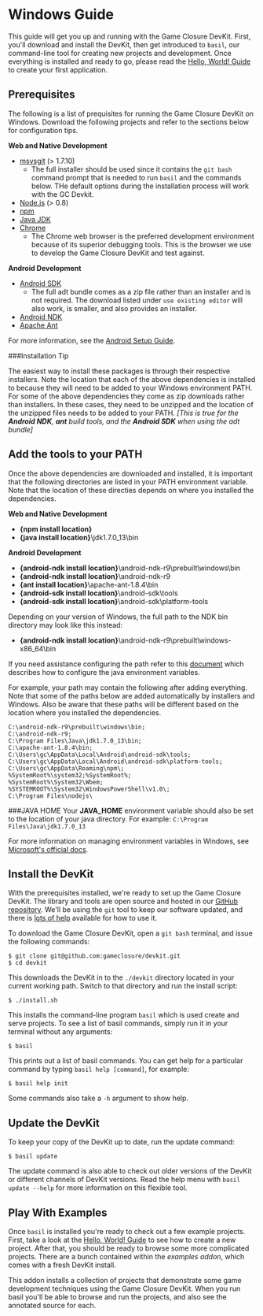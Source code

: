 # Windows Guide

This guide will get you up and running with the Game Closure
DevKit. First, you'll download and install the DevKit, then get introduced
to `basil`, our command-line tool for creating new projects
and development. Once everything is installed and ready
to go, please read the [Hello, World! Guide](../guide/hello-world.html)
to create your first application.


## Prerequisites

The following is a list of prequisites for running the Game Closure DevKit on Windows.
Download the following projects and refer to the sections below for configuration tips.

**Web and Native Development**

* [msysgit](http://msysgit.github.com/) (> 1.7.10)
	* The full installer should be used since it contains the `git bash` command prompt that is needed to run `basil` and the commands below. THe default options during the installation process will work with the GC Devkit.
* [Node.js](http://nodejs.org) (> 0.8)
* [npm](https://npmjs.org/package/windows)
* [Java JDK](http://www.oracle.com/technetwork/java/javase/downloads/)
* [Chrome](http://www.google.com/chrome)
	* The Chrome web browser is the preferred development
environment because of its superior debugging tools. This is
the browser we use to develop the Game Closure DevKit and test against.

**Android Development**

* [Android SDK](http://developer.android.com/sdk/)
	* The full adt bundle comes as a zip file rather than an installer and is not required. The download listed under `use existing editor` will also work, is smaller, and also provides an installer.
* [Android NDK](http://developer.android.com/tools/sdk/ndk/)
* [Apache Ant](http://ant.apache.org/manual/install.html)

For more information, see the [Android Setup Guide](http://doc.gameclosure.com/native/android-setup.html).

###Installation Tip

The easiest way to install these packages is through their
respective installers. Note the location that each of the above dependencies is installed to because they will need to be added to your Windows environment PATH. For some of the above dependencies they come as zip downloads rather than installers. In these cases, they need to be unzipped and the location of the unzipped files needs to be added to your PATH. *[This is true for the **Android NDK**, **ant** build tools, and the **Android SDK** when using the adt bundle]*

## Add the tools to your PATH
Once the above dependencies are downloaded and installed, it is important that the following directories are listed in your PATH environment variable. Note that the location of these directies depends on where you installed the dependencies.

**Web and Native Development**

* **{npm install location}**
* **{java install location}**\\jdk1.7.0_13\\bin

**Android Development**

* **{android-ndk install location}**\\android-ndk-r9\\prebuilt\\windows\\bin
* **{android-ndk install location}**\\android-ndk-r9
* **{ant install location}**\\apache-ant-1.8.4\\bin
* **{android-sdk install location}**\\android-sdk\\tools
* **{android-sdk install location}**\\android-sdk\\platform-tools

Depending on your version of Windows, the full path to the NDK bin directory may look like this instead:

* **{android-ndk install location}**\\android-ndk-r9\\prebuilt\\windows-x86_64\\bin

If you need assistance configuring the path refer to this [document](http://docs.oracle.com/javase/tutorial/essential/environment/paths.html) which describes how to configure the java environment variables.

For example, your path may contain the following after adding everything. Note that some of the paths below are added automatically by installers and Windows. Also be aware that these paths will be different based on the location where you installed the dependencies.

```
C:\android-ndk-r9\prebuilt\windows\bin;
C:\android-ndk-r9;
C:\Program Files\Java\jdk1.7.0_13\bin;
C:\apache-ant-1.8.4\bin;
C:\Users\gc\AppData\Local\Android\android-sdk\tools;
C:\Users\gc\AppData\Local\Android\android-sdk\platform-tools;
C:\Users\gc\AppData\Roaming\npm\;
%SystemRoot%\system32;%SystemRoot%;
%SystemRoot%\System32\Wbem;
%SYSTEMROOT%\System32\WindowsPowerShell\v1.0\;
C:\Program Files\nodejs\
```

###JAVA HOME
Your **JAVA_HOME** environment variable should also be set to the location of your java directory. For example: `C:\Program Files\Java\jdk1.7.0_13`

For more information on managing environment variables in Windows, see [Microsoft's official docs](http://support.microsoft.com/kb/310519).

## Install the DevKit

With the prerequisites installed, we're ready to set up the
Game Closure DevKit. The library and tools are open source and
hosted in our [GitHub repository](https://github.com/gameclosure/devkit).
We'll be using the `git` tool to keep our software updated,
and there is [lots of help](https://help.github.com)
available for how to use it.

To download the Game Closure DevKit, open a `git bash` terminal, and issue the following
commands:

~~~
$ git clone git@github.com:gameclosure/devkit.git
$ cd devkit
~~~

This downloads the DevKit in to the `./devkit` directory located
in your current working path. Switch to that directory and
run the install script:

~~~
$ ./install.sh
~~~

This installs the command-line program `basil` which is used
create and serve projects. To see a list of basil commands,
simply run it in your terminal without any arguments:

~~~
$ basil
~~~

This prints out a list of basil commands. You can get
help for a particular command by typing `basil help [command]`,
for example:

~~~
$ basil help init
~~~

Some commands also take a `-h` argument to show help.

## Update the DevKit

To keep your copy of the DevKit up to date, run the update command:

~~~
$ basil update
~~~

The update command is also able to check out older versions of the DevKit or different channels of DevKit versions.  Read the help menu with `basil update --help` for more information on this flexible tool.

## Play With Examples

Once `basil` is installed you're ready to check out a few
example projects. First, take a look at the [Hello, World! Guide](../guide/hello-world.html)
to see how to create a new project. After that, you should
be ready to browse some more complicated projects. There are
a bunch contained within the *examples addon*, which comes with
a fresh DevKit install.

This addon installs a collection of projects that demonstrate
some game development techniques using the Game Closure
DevKit. When you run basil you'll be able to browse and run the
projects, and also see the annotated source for each.
